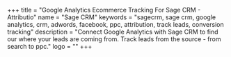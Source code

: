 +++
title = "Google Analytics Ecommerce Tracking For Sage CRM - Attributio"
name = "Sage CRM"
keywords = "sagecrm, sage crm, google analytics, crm, adwords, facebook, ppc, attribution, track leads, conversion tracking"
description = "Connect Google Analytics with Sage CRM to find our where your leads are coming from. Track leads from the source - from search to ppc."
logo = ""
+++
